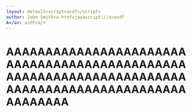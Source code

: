 ```yaml
---
layout: default<script>asdf</script>
author: John Smith<a href=javascript://x>asdf
A</a>: asdf<a/>
---
```



# AAAAAAAAAAAAAAAAAAAAAAAAAAAAAAAAAAAAAAAAAAAAAAAAAAAAAAAAAAAAAAAAAAAAAAAAAAAAAAAAAAAAAAAAAAAAAAAAAAAA
